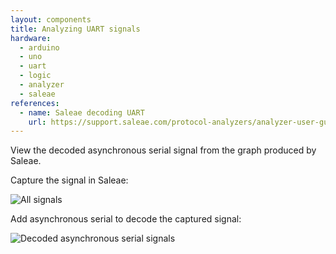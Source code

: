 ```yaml
---
layout: components
title: Analyzing UART signals
hardware:
  - arduino
  - uno
  - uart
  - logic
  - analyzer
  - saleae
references:
  - name: Saleae decoding UART
    url: https://support.saleae.com/protocol-analyzers/analyzer-user-guides/decode-uart
---
```


View the decoded asynchronous serial signal from the graph produced by Saleae.

Capture the signal in Saleae:

<img src="{{ site.url }}/assets/images/components/logic-analyzer-uart-all-signals.png" alt="All signals">

Add asynchronous serial to decode the captured signal:

<img src="{{ site.url }}/assets/images/components/logic-analyzer-uart-decoded-signal.png" alt="Decoded asynchronous serial signals">
